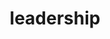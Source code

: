 ---
title: leadership
description: A selection of leadership topics
image: leadership.jpeg

# Badge style
#style:
#    background: "#2a9d8f"
#    color: "#fff"
---